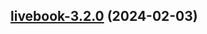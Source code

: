 

## [livebook-3.2.0](https://github.com/truecharts/charts/compare/livebook-3.1.1...livebook-3.2.0) (2024-02-03)